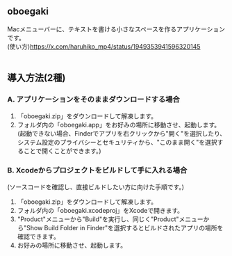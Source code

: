 ## oboegaki
Macメニューバーに、テキストを書ける小さなスペースを作るアプリケーションです。  
(使い方)https://x.com/haruhiko_mp4/status/1949353941596320145
<br><br>


## 導入方法(2種)
###  A. アプリケーションをそのままダウンロードする場合
1. 「oboegaki.zip」をダウンロードして解凍します。
2. フォルダ内の「oboegaki.app」をお好みの場所に移動させ、起動します。  
   (起動できない場合、Finderでアプリを右クリックから"開く"を選択したり、
   システム設定のプライバシーとセキュリティから、"このまま開く"を選択することで開くことができます。)

###  B. Xcodeからプロジェクトをビルドして手に入れる場合
(ソースコードを確認し、直接ビルドしたい方に向けた手順です。)

1. 「oboegaki.zip」をダウンロードして解凍します。
2. フォルダ内の「oboegaki.xcodeproj」をXcodeで開きます。
3. "Product"メニューから"Build"を実行し、同じく"Product"メニューから"Show Build Folder in Finder"を選択するとビルドされたアプリの場所を確認できます。
4. お好みの場所に移動させ、起動します。
